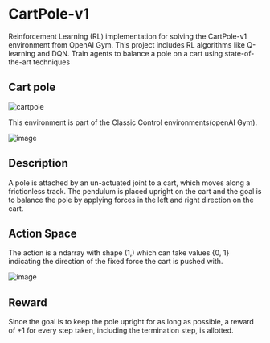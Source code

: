 # CartPole-v1
Reinforcement Learning (RL) implementation for solving the CartPole-v1 environment from OpenAI Gym. This project includes  RL algorithms like Q-learning and DQN. Train agents to balance a pole on a cart using state-of-the-art techniques

## Cart pole
![cartpole](https://github.com/ashwin232003/CartPole-v1/assets/143198668/84bce757-5a5d-45ec-be28-8b22eb470109)

This environment is part of the Classic Control environments(openAI Gym).

![image](https://github.com/ashwin232003/CartPole-v1/assets/143198668/565e37a7-6f66-4d48-837a-d75e44328fb5)

## Description
 A pole is attached by an un-actuated joint to a cart, which moves along a frictionless track. The pendulum is placed upright on the cart and the goal is to balance the pole by applying forces in the left and right direction on the cart.

## Action Space
The action is a ndarray with shape (1,) which can take values {0, 1} indicating the direction of the fixed force the cart is pushed with.

![image](https://github.com/ashwin232003/CartPole-v1/assets/143198668/68a34024-d4f4-43e7-b4fd-48f08118e0fd)

## Reward 

Since the goal is to keep the pole upright for as long as possible, a reward of +1 for every step taken, including the termination step, is allotted.



